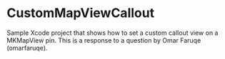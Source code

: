 # CustomMapViewCallout
Sample Xcode project that shows how to set a custom callout view on a MKMapView pin. This is a response to a question by Omar Faruqe (omarfaruqe).
